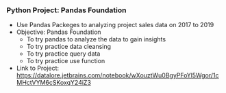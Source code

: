### Python Project: Pandas Foundation
* Use Pandas Packeges to analyzing project sales data on 2017 to 2019
* Objective: Pandas Foundation
  * To try pandas to analyze the data to gain insights
  * To try practice data cleansing
  * To try practice query data
  * To try practice use function
* Link to Project: https://datalore.jetbrains.com/notebook/wXouztWu0BgyPFoYl5Wgor/1cMHctVYM6cSKoxqY24iZ3
